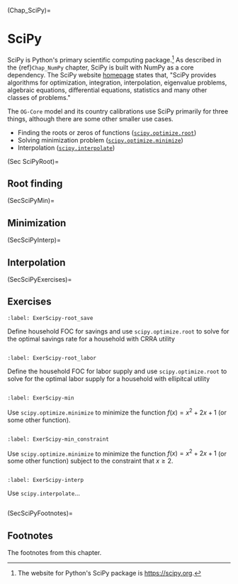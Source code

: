 (Chap_SciPy)=
# SciPy

SciPy is Python's primary scientific computing package.[^SciPy] As described in the {ref}`Chap_NumPy` chapter, SciPy is built with NumPy as a core dependency. The SciPy website [homepage](https://scipy.org/) states that, "SciPy provides algorithms for optimization, integration, interpolation, eigenvalue problems, algebraic equations, differential equations, statistics and many other classes of problems."

The `OG-Core` model and its country calibrations use SciPy primarily for three things, although there are some other smaller use cases.
* Finding the roots or zeros of functions ([`scipy.optimize.root`](https://docs.scipy.org/doc/scipy/reference/generated/scipy.optimize.root.html))
* Solving minimization problem ([`scipy.optimize.minimize`](https://docs.scipy.org/doc/scipy/reference/generated/scipy.optimize.minimize.html))
* Interpolation ([`scipy.interpolate`](https://docs.scipy.org/doc/scipy/tutorial/interpolate.html))


(Sec SciPyRoot)=
## Root finding


(SecSciPyMin)=
## Minimization


(SecSciPyInterp)=
## Interpolation


(SecSciPyExercises)=
## Exercises

```{exercise-start}
:label: ExerScipy-root_save
```
Define household FOC for savings and use `scipy.optimize.root` to solve for the optimal savings rate for a household with CRRA utility
```{exercise-end}
```

```{exercise-start}
:label: ExerScipy-root_labor
```
Define the household FOC for labor supply and use `scipy.optimize.root` to solve for the optimal labor supply for a household with ellipitcal utility
```{exercise-end}
```

```{exercise-start}
:label: ExerScipy-min
```
Use `scipy.optimize.minimize` to minimize the function $f(x) = x^2 + 2x + 1$ (or some other function).
```{exercise-end}
```

```{exercise-start}
:label: ExerScipy-min_constraint
```
Use `scipy.optimize.minimize` to minimize the function $f(x) = x^2 + 2x + 1$ (or some other function) subject to the constraint that $x \geq 2$.
```{exercise-end}
```

```{exercise-start}
:label: ExerScipy-interp
```
Use `scipy.interpolate`...
```{exercise-end}
```


(SecSciPyFootnotes)=
## Footnotes

The footnotes from this chapter.

[^SciPy]: The website for Python's SciPy package is https://scipy.org.

